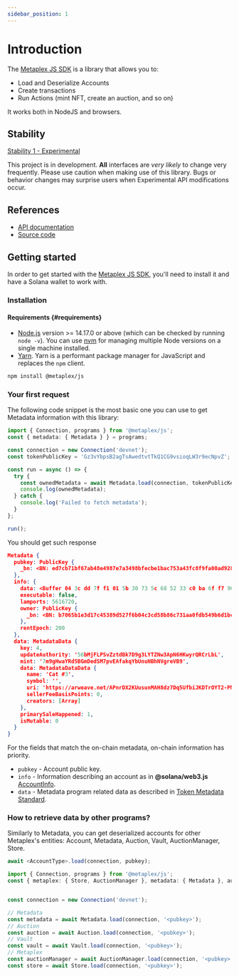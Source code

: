 ```yaml
---
sidebar_position: 1
---
```


# Introduction

The [Metaplex JS SDK][docs] is a library that allows you to:

- Load and Deserialize Accounts
- Create transactions
- Run Actions (mint NFT, create an auction, and so on)

It works both in NodeJS and browsers.

## Stability

[Stability 1 - Experimental](/stability)

This project is in development. **All** interfaces are _very likely_ to change very frequently. Please use caution when making use of this library. Bugs or behavior changes may surprise users when Experimental API modifications occur.

## References

- [API documentation][docs]
- [Source code][github]

## Getting started

In order to get started with the [Metaplex JS SDK][docs], you'll need to install it and have a Solana wallet to work with.

### Installation

#### Requirements {#requirements}

- [Node.js](https://nodejs.org/en/download/) version >= 14.17.0 or above (which can be checked by running `node -v`). You can use [nvm](https://github.com/nvm-sh/nvm) for managing multiple Node versions on a single machine installed.
- [Yarn](https://yarnpkg.com/en/). Yarn is a performant package manager for JavaScript and replaces the `npm` client.

```sh
npm install @metaplex/js
```

### Your first request

The following code snippet is the most basic one you can use to get Metadata information with this library:

```ts
import { Connection, programs } from '@metaplex/js';
const { metadata: { Metadata } } = programs;

const connection = new Connection('devnet');
const tokenPublicKey = 'Gz3vYbpsB2agTsAwedtvtTkQ1CG9vsioqLW3r9ecNpvZ';

const run = async () => {
  try {
    const ownedMetadata = await Metadata.load(connection, tokenPublicKey);
    console.log(ownedMetadata);
  } catch {
    console.log('Failed to fetch metadata');
  }
};

run();
```

You should get such response

```json
Metadata {
  pubkey: PublicKey {
    _bn: <BN: ed7cb71bf67ab48e4987e7a3498bfecbe1bac753a43fc8f9fa00ad9289bb78d6>
  },
  info: {
    data: <Buffer 04 3c dd 7f f1 01 5b 30 73 5c 68 52 33 c0 ba 6f f7 90 d7 32 cc ff 87 9f 82 87 2b 6c d1 9a 06 18 0b 64 75 7d 20 c2 d3 ff bc c6 c5 be f5 24 7b 26 8e d5 ... 629 more bytes>,
    executable: false,
    lamports: 5616720,
    owner: PublicKey {
      _bn: <BN: b7065b1e3d17c45389d527f6b04c3cd58b86c731aa0fdb549b6d1bc03f82946>
    },
    rentEpoch: 200
  },
  data: MetadataData {
    key: 4,
    updateAuthority: '56bMjFLPSvZztdBk7D9g3LYTZNw3ApN6HKwyrQRCrLbL',
    mint: '7m9gHwaYRd5BGmDedSM7pvEAfakqYbUnuNBhNVgreVB9',
    data: MetadataDataData {
      name: 'Cat #3',
      symbol: '',
      uri: 'https://arweave.net/APnrDX2KUusunMAH8dz7Dq5UfbiJKDTrOYT2-PNMuDw',
      sellerFeeBasisPoints: 0,
      creators: [Array]
    },
    primarySaleHappened: 1,
    isMutable: 0
  }
}
```

For the fields that match the on-chain metadata, on-chain information has priority.

- `pubkey` - Account public key.
- `info` -  Information describing an account as in **@solana/web3.js** [AccountInfo](https://solana-labs.github.io/solana-web3.js/modules.html#AccountInfo).
- `data` - Metadata program related data as described in [Token Metadata Standard](/token-metadata/v1.1.0/specification).


### How to retrieve data by other programs?

Similarly to Metadata, you can get deserialized accounts for other Metaplex's entities: Account, Metadata, Auction, Vault, AuctionManager, Store.

```ts
await <AccountType>.load(connection, pubkey);
```

```ts
import { Connection, programs } from '@metaplex/js';
const { metaplex: { Store, AuctionManager }, metadata: { Metadata }, auction: { Auction }, vault: { Vault } } = programs;


const connection = new Connection('devnet');

// Metadata
const metadata = await Metadata.load(connection, '<pubkey>');
// Auction
const auction = await Auction.load(connection, '<pubkey>');
// Vault
const vault = await Vault.load(connection, '<pubkey>');
// Metaplex
const auctionManager = await AuctionManager.load(connection, '<pubkey>');
const store = await Store.load(connection, '<pubkey>');
```

[github]: https://github.com/metaplex-foundation/js
[docs]: https://metaplex-foundation.github.io/js/
